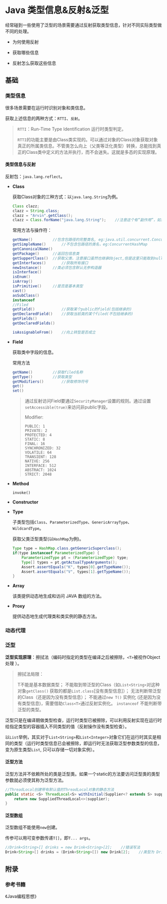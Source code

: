 # Java 类型信息&反射&泛型

经常碰到一些使用了泛型的场景需要通过反射获取类型信息，针对不同实际类型做不同的处理。

+ 为何使用反射

+ 获取哪些信息
+ 反射怎么获取这些信息

## 基础

### 类型信息

很多场景需要在运行时识别对象和类信息。

获取上述信息的两种方式：`RTTI`、`反射`。

> `RTTI`：Run-Time Type Identification 运行时类型判定。
>
> `RTTI`的功能主要是由Class类实现的。可以通过对象的Class对象获取对象真正的所属类信息。不管类怎么向上（父类等泛化类型）转换，总能找到真正的Class类中定义的方法并执行，而不会迷失。这就是多态的实现原理。

#### 类型信息与反射

反射包：`java.lang.reflect`。

+ **Class**

  获取Class对象的三种方式：以`java.lang.String`为例。

  ```java
  Class clazz;
  clazz = String.class;
  clazz = "Arvin".getClass();
  clazz = Class.forName("java.lang.String");	//注意这个有“副作用”，如果类还没加载会加载
  ```

  常用方法与操作符：

  ```java
  getName()			//包含包路径的完整类名, eg:java.util.concurrent.ConcurrentHashMap
  getSimpleName()		//不包含包路径的类名，eg:ConcurrentHashMap
  getCanonicalName()	
  getPackage()		//返回包信息类
  getSupperClass()	//获取父类，注意接口虽然也继承Object,但是这里只能取到null
  getInterfaces()		//获取所有接口
  newInstance()		//类必须包含默认无参构造器
  isInterface()
  isEnum()
  isArray()
  isPrimitive()		//是否是基本类型
  cast()
  asSubClass()
  instanceof    
  //Filed
  getField()			//获取某个public的field(包括继承的)
  getDeclaredField()	//获取当前类的某个filed(不包括继承的)
  getFields()
  getDeclaredFields()
  
  isAssignableFrom()	//向上转型是否成立
  ```

+ **Field**

  获取类中字段的信息。

  常用方法

  ```java
  getName()			//获取filed名称
  getType()			//获取类型
  getModifiers()		//获取修饰符号
  get()
  set()
  
  ```

  > 通过反射访问Field要通过`SecurityManager`设置的规则。通过设置`setAccessible(true)`来访问非public字段。
  >
  > Modifier:
  >
  > ```
  > PUBLIC: 1
  > PRIVATE: 2
  > PROTECTED: 4
  > STATIC: 8
  > FINAL: 16
  > SYNCHRONIZED: 32
  > VOLATILE: 64
  > TRANSIENT: 128
  > NATIVE: 256
  > INTERFACE: 512
  > ABSTRACT: 1024
  > STRICT: 2048
  > ```

+ **Method**

  ```
  invoke()
  ```

+ **Constructor**

+ **Type**

  子类型包括`Class`、`ParameterizedType`、`GenericArrayType`、`WildcardType`。

  获取父类泛型类型(以`HashMap`为例)。

  ```java
  Type type = HashMap.class.getGenericSuperclass();
  if(type instanceof ParameterizedType) {
      ParameterizedType pt = (ParameterizedType) type;
      Type[] types = pt.getActualTypeArguments();
      Assert.assertEquals("K", types[0].getTypeName());
      Assert.assertEquals("V", types[1].getTypeName());
  }
  ```

+ **Array**

  该类提供动态地生成和访问 JAVA 数组的方法。

+ **Proxy**

  提供动态地生成代理类和类实例的静态方法。

### 动态代理



### 泛型

**泛型实现原理**：擦拭法（编码时指定的类型在编译之后被擦除，`<T>`被视作Object处理 ）。

> 擦拭法局限：
>
> T不能是基本数据类型；
> 不能取到带泛型的Class（如`List<String>`对这种对象`getClass()` 获取的都是`List.class`[没有类型信息]）；
> 无法判断带泛型的Class（还是因为没有类型信息）；
> 不能通过`new T()` 实例化 (还是因为没有类型信息)，需要借助`Class<T>`通过反射实例化。
> `instanceof` 不能判断带泛型的类型。

泛型只是在编译期做类型检查，运行时类型已被擦除，可以利用反射实现在运行时给指定类型的容器插入不同类型的值（反射操作没有类型检查）。

以`List`举例，其实对于`List<String>`和`List<Integer>`对象它们在运行时其实是相同的类型（运行时类型信息已会被擦除，即运行时无法获取泛型参数类型的信息，变为原生类型`List`, 只可以存储一切对象实例）。

#### 泛型方法

泛型方法并不依赖所处的类是泛型类。如果一个static的方法要访问泛型类的类型参数就必须使其称为泛型方法。

```java
//ThreadLocal创建带有默认值的ThreadLocal对象的静态方法
public static <S> ThreadLocal<S> withInitial(Supplier<? extends S> supplier) {
    return new SuppliedThreadLocal<>(supplier);
}
```

#### 泛型数组

泛型数组不能使用`new`创建。

传参可以用可变参数传递`T[]`，即`T... args`。

```java
//Drink<String>[] drinks = new Drink<String>[2];    //错误写法
Drink<String>[] drinks = (Drink<String>[]) new Drink[2];	//类型为 Drink[].class
```



## 附录

### 参考书籍

《Java编程思想》

